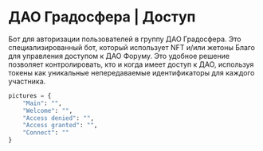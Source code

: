 # ДАО Градосфера | Доступ
Бот для авторизации пользователей в группу ДАО Градосфера. Это специализированный бот, который использует NFT и/или жетоны Благо для управления доступом к ДАО Форуму. Это удобное решение позволяет контролировать, кто и когда имеет доступ к ДАО, используя токены как уникальные непередаваемые идентификаторы для каждого участника.

```python
pictures = {
    "Main": "",
    "Welcome": "",
    "Access denied": "",
    "Access granted": "",
    "Connect": ""
}
```
